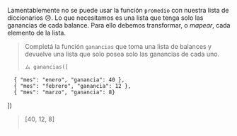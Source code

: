 Lamentablemente no se puede usar la función `promedio` con nuestra lista de diccionarios :disappointed:. Lo que necesitamos es una lista que tenga solo las ganancias de cada balance. Para ello debemos transformar, o _mapear_, cada elemento de la lista. 
> Completá la función `ganancias` que toma una lista de balances y devuelve una lista que solo posea solo las ganancias de cada uno. 
>
> ```python
> ム ganancias([
      { "mes": "enero", "ganancia": 40 }, 
      { "mes": "febrero", "ganancia": 12 }, 
      { "mes": "marzo", "ganancia": 8}
  ])
> [40, 12, 8]
> ```
